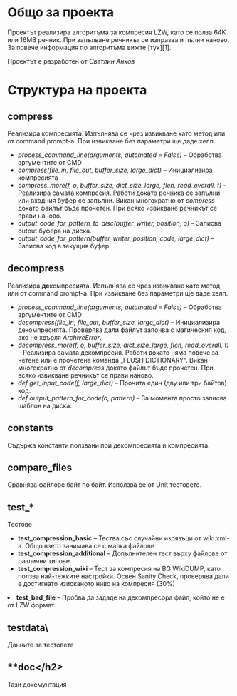 # Общо за проекта

Проектът реализира алгоритъма за компресия LZW, като се полза 64K или 16MB речник. При запълване речникът се изпразва и пълни наново. За повече информация по алгоритъма вижте [тук][1]. 

Проектът е разработен от *Светлин Анков* 

# Структура на проекта

## compress

Реализира компресията. Изпълнява се чрез извикване като метод или от command prompt-а. При извикване без параметри ще даде хелп.

*   *process\_command\_line(arguments, automated = False)* – Обработва аргументите от CMD
*   *compress(file\_in, file\_out, buffer\_size, large\_dict)* – Инициализира компресията
*   *compress\_more(f, o, buffer\_size, dict\_size\_large, flen, read_overall, t)* – Реализира самата компресия. Работи докато речника се запълни или входния буфер се запълни. Викан многократно от *compress* докато файлът бъде прочетен. При всяко извикване речникът се прави наново.
*   *output\_code\_for\_pattern\_to\_disc(buffer\_writer, position, o)* – Записва output буфера на диска.
*   *output\_code\_for\_pattern(buffer\_writer, position, code, large_dict)* – Записва код в текущия буфер.

## decompress

Реализира **де**компресията. Изпълнява се чрез извикване като метод или от command prompt-а. При извикване без параметри ще даде хелп.

*   *process\_command\_line(arguments, automated = False)* – Обработва аргументите от CMD
*   *decompress(file\_in, file\_out, buffer\_size, large\_dict)* – Инициализира декомпресията. Проверява дали файлът започва с магическия код, ако не хвърля *ArchiveError*. 
*   *decompress\_more(f, o, buffer\_size, dict\_size\_large, flen, read_overall, t)* – Реализира самата декомпресия. Работи докато няма повече за четене или е прочетена команда „FLUSH DICTIONARY“. Викан многократно от *decompress* докато файлът бъде прочетен. При всяко извикване речникът се прави наново.
*   *def get\_input\_code(f, large_dict)* – Прочита един (дву или три байтов) код.
*   *def output\_pattern\_for_code(o, pattern)* – За момента просто записва шаблон на диска.

## constants

Съдържа константи ползвани при декомпресията и компресията.

## compare_files

Сравнява файлове байт по байт. Използва се от Unit тестовете.

## test_*

Тестове

*   **test\_compression\_basic** – Тества със случайни изрязъци от wiki.xml-а. Общо взето занимава се с малка файлове
*   **test\_compression\_additional** – Допълнителен тест върху файлове от различни типове.
*   **test\_compression\_wiki** – Тест за компресия на BG WikiDUMP, като ползва най-тежките настройки. Освен Sanity Check, проверява дали е достигнато изисканото ниво на компресия (30%)
<li class="main">
  <b>test_bad_file</b> – Пробва да зададе на декомпресора файл, който не е от LZW формат.
</li>

## testdata\

Данните за тестовете

## **doc\</h2> 
Тази докемунтация